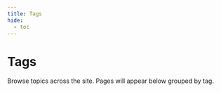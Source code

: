 ```yaml
---
title: Tags
hide:
  - toc
---
```


# Tags

Browse topics across the site. Pages will appear below grouped by tag.
